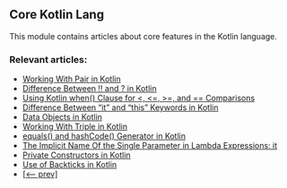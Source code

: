 ## Core Kotlin Lang

This module contains articles about core features in the Kotlin language.

### Relevant articles:
- [Working With Pair in Kotlin](https://www.baeldung.com/kotlin/pair-class)
- [Difference Between !! and ? in Kotlin](https://www.baeldung.com/kotlin/nullability-operators-difference)
- [Using Kotlin when() Clause for <, <=, >=, and == Comparisons](https://www.baeldung.com/kotlin/when-clause-comparisons)
- [Difference Between “it” and “this” Keywords in Kotlin](https://www.baeldung.com/kotlin/it-vs-this-keywords)
- [Data Objects in Kotlin](https://www.baeldung.com/kotlin/data-object-basics)
- [Working With Triple in Kotlin](https://www.baeldung.com/kotlin/triple-type)
- [equals() and hashCode() Generator in Kotlin](https://www.baeldung.com/kotlin/equals-hashcode-generator)
- [The Implicit Name Of the Single Parameter in Lambda Expressions: it](https://www.baeldung.com/kotlin/lambda-expressions-it)
- [Private Constructors in Kotlin](https://www.baeldung.com/kotlin/private-constructors)
- [Use of Backticks in Kotlin](https://www.baeldung.com/kotlin/backticks)
- [[<-- prev]](/core-kotlin-modules/core-kotlin-lang-3)

